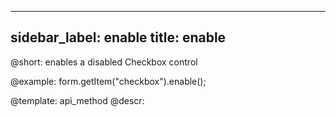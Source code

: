 
---
sidebar_label: enable
title: enable
---          

@short: enables a disabled Checkbox control





@example:
form.getItem("checkbox").enable();


@template: api_method
@descr:



